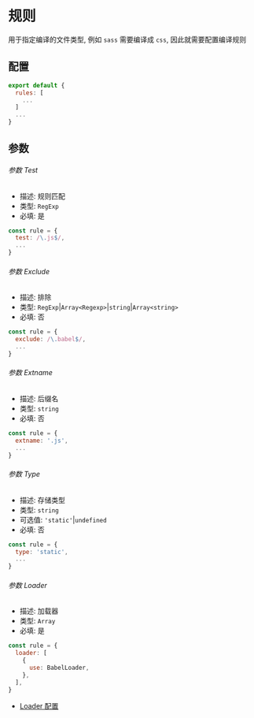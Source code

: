 # 规则

用于指定编译的文件类型, 例如 `sass` 需要编译成 `css`, 因此就需要配置编译规则

## 配置

```javascript
export default {
  rules: [
    ...
  ]
  ...
}
```

## 参数

###### 参数 Test

- 描述: 规则匹配
- 类型: `RegExp`
- 必填: 是

```javascript
const rule = {
  test: /\.js$/,
  ...
}
```

###### 参数 Exclude

- 描述: 排除
- 类型: `RegExp`|`Array<Regexp>`|`string`|`Array<string>`
- 必填: 否

```javascript
const rule = {
  exclude: /\.babel$/,
  ...
}
```

###### 参数 Extname

- 描述: 后缀名
- 类型: `string`
- 必填: 否

```javascript
const rule = {
  extname: '.js',
  ...
}
```

###### 参数 Type

- 描述: 存储类型
- 类型: `string`
- 可选值: `'static'`|`undefined`
- 必填: 否

```javascript
const rule = {
  type: 'static',
  ...
}
```

###### 参数 Loader

- 描述: 加载器
- 类型: `Array`
- 必填: 是

```javascript
const rule = {
  loader: [
    {
      use: BabelLoader,
    },
  ],
}
```

- [Loader 配置](./loader.md?id=配置)
